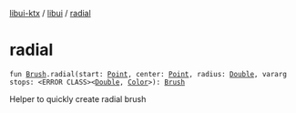 [libui-ktx](../index.md) / [libui](index.md) / [radial](./radial.md)

# radial

`fun `[`Brush`](-brush/index.md)`.radial(start: `[`Point`](-point/index.md)`, center: `[`Point`](-point/index.md)`, radius: `[`Double`](https://kotlinlang.org/api/latest/jvm/stdlib/kotlin/-double/index.html)`, vararg stops: <ERROR CLASS><`[`Double`](https://kotlinlang.org/api/latest/jvm/stdlib/kotlin/-double/index.html)`, `[`Color`](-color/index.md)`>): `[`Brush`](-brush/index.md)

Helper to quickly create radial brush

